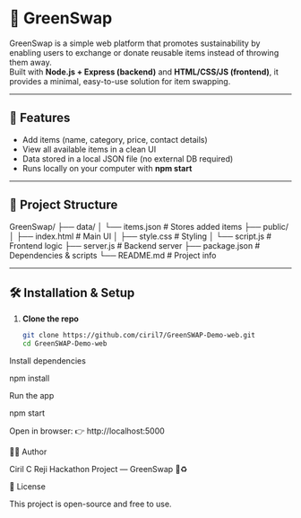 # 🌱 GreenSwap

GreenSwap is a simple web platform that promotes sustainability by enabling users to exchange or donate reusable items instead of throwing them away.  
Built with **Node.js + Express (backend)** and **HTML/CSS/JS (frontend)**, it provides a minimal, easy-to-use solution for item swapping.

---

## 🚀 Features
- Add items (name, category, price, contact details)  
- View all available items in a clean UI  
- Data stored in a local JSON file (no external DB required)  
- Runs locally on your computer with **npm start**

---

## 📂 Project Structure

GreenSwap/
├── data/
│ └── items.json # Stores added items
├── public/
│ ├── index.html # Main UI
│ ├── style.css # Styling
│ └── script.js # Frontend logic
├── server.js # Backend server
├── package.json # Dependencies & scripts
└── README.md # Project info


---

## 🛠️ Installation & Setup

1. **Clone the repo**
   ```bash
   git clone https://github.com/ciril7/GreenSWAP-Demo-web.git
   cd GreenSWAP-Demo-web


Install dependencies

npm install


Run the app

npm start


Open in browser:
👉 http://localhost:5000

👨‍💻 Author

Ciril C Reji
Hackathon Project — GreenSwap 🌱♻️

📜 License

This project is open-source and free to use.

